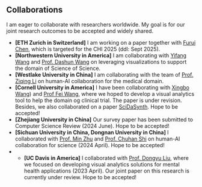 ## Collaborations
I am eager to collaborate with researchers worldwide. My goal is for our joint research outcomes to be accepted and widely shared.
- **[ETH Zurich in Switzerland]** I am working on a paper together with [Furui Chen](https://www.furuicheng.tech/), which is targeted for the CHI 2025 (ddl: Sept 2025).
- **[Northwestern University in America]** I am collaborating with [Yifang Wang](http://wangyifang.top/) and [Prof. Dashun Wang](https://www.kellogg.northwestern.edu/faculty/directory/wang_dashun.aspx) on leveraging visualizations to support the domain of Science of Science.
- **[Westlake University in China]** I am collaborating with the team of [Prof. Ziqing Li](https://scholar.google.com/citations?user=Y-nyLGIAAAAJ&hl=zh-CN) on human-AI collaboration for the medical domain.
- **[Cornell University in America]** I have been collaborating with [Xingbo Wang](https://andy-xingbowang.com/)) and [Prof Fei Wang](https://weill.cornell.edu/faculty-highlight/fei-wang-phd), where we hoped to develop a visual analytics tool to help the domain og clinical trial. The paper is under revision. Besides, we also collaborated on a paper [SciDaSynth](https://arxiv.org/pdf/2404.13765). Hope to be accepted!
- **[Zhejiang University in China]** Our survey paper has been submitted to Computer Science Review (2024 June). Hope to be accepted!
- **[Sichuan University in China, Dongnan University in China]** I collaborated with [Prof. Min Zhu](https://cs.scu.edu.cn/info/1279/13673.htm) and [Prof. Chuhan Shi](https://shichuhan.github.io/) on human-AI collaboration for science (2024 April). Hope to be accepted!
- - **[UC Davis in America]** I collaborated with [Prof. Dongyu Liu](https://dongyu.tech/), where we focused on developing visual analytics solutions for mental health applications (2023 April). Our joint paper on this research is currently under review. Hope to be accepted!
